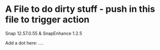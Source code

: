 # A File to do dirty stuff - push in this file to trigger action
Snap 12.57.0.55 & SnapEnhance 1.2.5

Add a dot here: ....
